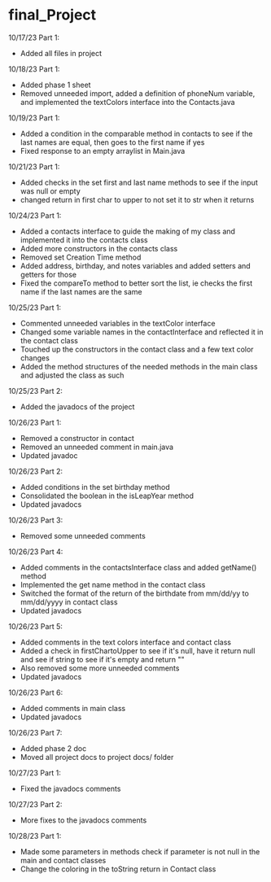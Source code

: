 # final_Project

10/17/23 Part 1:
* Added all files in project

10/18/23 Part 1:
* Added phase 1 sheet
* Removed unneeded import, added a definition of phoneNum variable, and implemented the textColors interface into the Contacts.java

10/19/23 Part 1:
* Added a condition in the comparable method in contacts to see if the last names are equal, then goes to the first name if yes
* Fixed response to an empty arraylist in Main.java

10/21/23 Part 1:
* Added checks in the set first and last name methods to see if the input was null or empty
* changed return in first char to upper to not set it to str when it returns

10/24/23 Part 1:
* Added a contacts interface to guide the making of my class and implemented it into the contacts class
* Added more constructors in the contacts class
* Removed set Creation Time method
* Added address, birthday, and notes variables and added setters and getters for those
* Fixed the compareTo method to better sort the list, ie checks the first name if the last names are the same

10/25/23 Part 1:
* Commented unneeded variables in the textColor interface
* Changed some variable names in the contactInterface and reflected it in the contact class
* Touched up the constructors in the contact class and a few text color changes
* Added the method structures of the needed methods in the main class and adjusted the class as such

10/25/23 Part 2:
* Added the javadocs of the project

10/26/23 Part 1:
* Removed a constructor in contact
* Removed an unneeded comment in main.java
* Updated javadoc

10/26/23 Part 2:
* Added conditions in the set birthday method
* Consolidated the boolean in the isLeapYear method
* Updated javadocs

10/26/23 Part 3:
* Removed some unneeded comments

10/26/23 Part 4:
* Added comments in the contactsInterface class and added getName() method
* Implemented the get name method in the contact class
* Switched the format of the return of the birthdate from mm/dd/yy to mm/dd/yyyy in contact class
* Updated javadocs

10/26/23 Part 5:
* Added comments in the text colors interface and contact class
* Added a check in firstChartoUpper to see if it's null, have it return null and see if string to see if it's empty and return ""
* Also removed some more unneeded comments
* Updated javadocs

10/26/23 Part 6:
* Added comments in main class
* Updated javadocs

10/26/23 Part 7:
* Added phase 2 doc
* Moved all project docs to project docs/ folder

10/27/23 Part 1:
* Fixed the javadocs comments

10/27/23 Part 2:
* More fixes to the javadocs comments

10/28/23 Part 1:
* Made some parameters in methods check if parameter is not null in the main and contact classes
* Change the coloring in the toString return in Contact class
